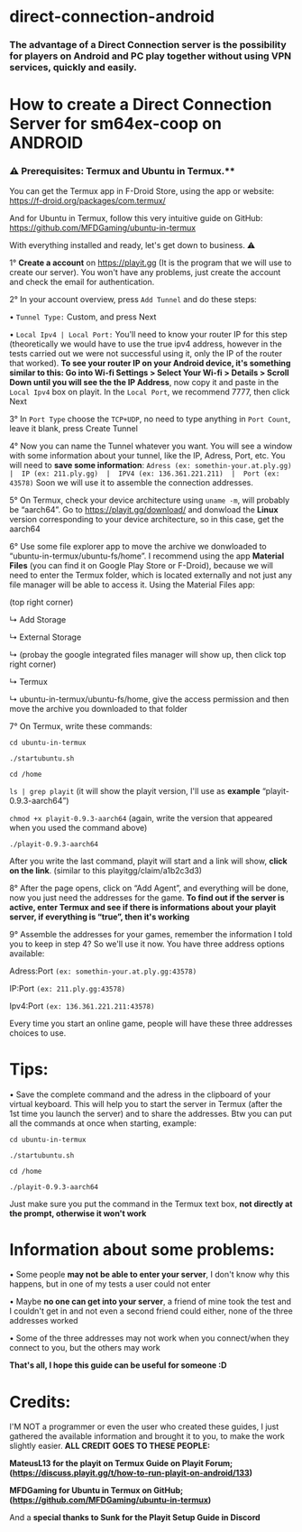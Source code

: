 # direct-connection-android

### The advantage of a Direct Connection server is the possibility for players on Android and PC play together without using VPN services, quickly and easily.

# **How to create a Direct Connection Server for sm64ex-coop on ANDROID**

### ⚠️ Prerequisites: Termux and Ubuntu in Termux.**

You can get the Termux app in F-Droid Store, using the app or website: <https://f-droid.org/packages/com.termux/>

And for Ubuntu in Termux, follow this very intuitive guide on GitHub: <https://github.com/MFDGaming/ubuntu-in-termux>

With everything installed and ready, let's get down to business. ⚠️

1° **Create a account** on <https://playit.gg> (It is the program that we will use to create our server). You won't have any problems, just create the account and check the email for authentication.

2° In your account overview, press `Add Tunnel` and do these steps:

 • `Tunnel Type:` Custom, and press Next

 • `Local Ipv4 | Local Port:` You'll need to know your router IP for this step (theoretically we would have to use the true ipv4 address, however in the tests carried out we were not successful using it, only the IP of the router that worked). **To see your router IP on your Android device, it's something similar to this: Go into Wi-fi Settings > Select Your Wi-fi > Details > Scroll Down until you will see the the IP Address**, now copy it and paste in the `Local Ipv4` box on playit. In the `Local Port`, we recommend 7777, then click Next

 

3° In `Port Type` choose the `TCP+UDP`, no need to type anything in `Port Count`, leave it blank, press Create Tunnel

4° Now you can name the Tunnel whatever you want. You will see a window with some information about your tunnel, like the IP, Adress, Port, etc. You will need to **save some information**: `Adress (ex: somethin-your.at.ply.gg)  |  IP (ex: 211.ply.gg)  |  IPV4 (ex: 136.361.221.211)  |  Port (ex: 43578)` Soon we will use it to assemble the connection addresses.

5° On Termux, check your device architecture using `uname -m`, will probably be “aarch64”. Go to <https://playit.gg/download/> and donwload the **Linux** version corresponding to your device architecture, so in this case,  get the aarch64

6° Use some file explorer app to move the archive we donwloaded to “ubuntu-in-termux/ubuntu-fs/home”. I recommend using the app **Material Files** (you can find it on Google Play Store or F-Droid), because we will need to enter the Termux folder, which is located externally and not just any file manager will be able to access it. Using the Material Files app: 

(top right corner)

↳ Add Storage 

↳ External Storage

↳ (probay the google integrated files manager will show up, then click top right corner)

↳ Termux

↳ ubuntu-in-termux/ubuntu-fs/home, give the access permission and then move the archive you downloaded to that folder 

7° On Termux, write these commands:

`cd ubuntu-in-termux` 

`./startubuntu.sh`

`cd /home`

`ls | grep playit`  (it will show the playit version, I'll use as **example** “playit-0.9.3-aarch64”) 

`chmod +x playit-0.9.3-aarch64` (again, write the version that appeared when you used the command above)

`./playit-0.9.3-aarch64`

After you write the last command, playit will start and a link will show, **click on the link**. (similar to this playitgg/claim/a1b2c3d3)

8° After the page opens, click on “Add Agent”, and everything will be done, now you just need the addresses for the game. **To find out if the server is active, enter Termux and see if there is informations about your playit server, if everything is “true”, then it's working**

9° Assemble the addresses for your games, remember the information I told you to keep in step 4? So we'll use it now. You have three address options available:

Adress:Port `(ex: somethin-your.at.ply.gg:43578)`

IP:Port `(ex: 211.ply.gg:43578)`

Ipv4:Port `(ex: 136.361.221.211:43578)`

Every time you start an online game, people will have these three addresses choices to use. 

# **Tips:**

• Save the complete command and the adress in the clipboard of your virtual keyboard. This will help you to start the server in Termux (after the 1st time you launch the server) and to share the addresses. Btw you can put all the commands at once when starting, example:

`cd ubuntu-in-termux`

`./startubuntu.sh`

`cd /home`

`./playit-0.9.3-aarch64`

Just make sure you put the command in the Termux text box, **not directly at the prompt, otherwise it won't work**

# **Information about some problems:**

• Some people **may not be able to enter your server**, I don't know why this happens, but in one of my tests a user could not enter

• Maybe **no one can get into your server**, a friend of mine took the test and I couldn't get in and not even a second friend could either, none of the three addresses worked

• Some of the three addresses may not work when you connect/when they connect to you, but the others may work


**That's all, I hope this guide can be useful for someone :D**

# **Credits:**

I'M NOT a programmer or even the user who created these guides, I just gathered the available information and brought it to you, to make the work slightly easier. **ALL CREDIT GOES TO THESE PEOPLE:**

**MateusL13 for the playit on Termux Guide on Playit Forum; (https://discuss.playit.gg/t/how-to-run-playit-on-android/133)**

**MFDGaming for Ubuntu in Termux on GitHub; (https://github.com/MFDGaming/ubuntu-in-termux)**

And a **special thanks to Sunk for the Playit Setup Guide in Discord** 
